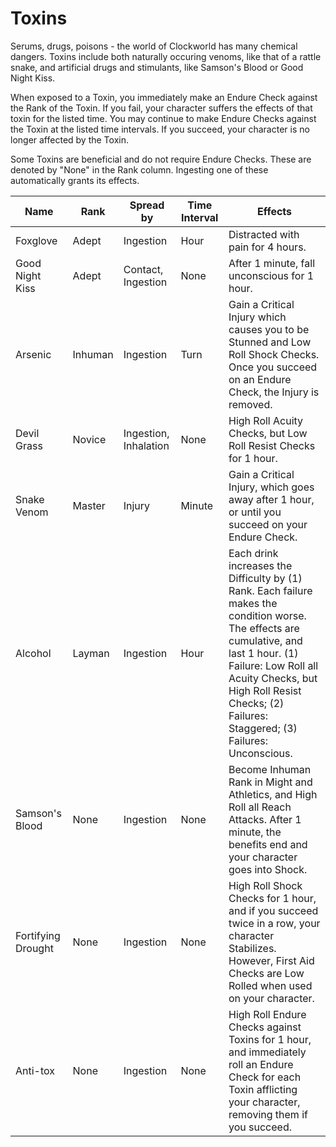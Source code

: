 # Toxins
Serums, drugs, poisons - the world of Clockworld has many chemical dangers. Toxins include both naturally occuring venoms, like that of a rattle snake, and artificial drugs and stimulants, like Samson's Blood or Good Night Kiss.

When exposed to a Toxin, you immediately make an Endure Check against the Rank of the Toxin. If you fail, your character suffers the effects of that toxin for the listed time. You may continue to make Endure Checks against the Toxin at the listed time intervals. If you succeed, your character is no longer affected by the Toxin.

Some Toxins are beneficial and do not require Endure Checks. These are denoted by "None" in the Rank column. Ingesting one of these automatically grants its effects.

Name | Rank | Spread by | Time Interval | Effects
--- | --- | --- | --- | --- |
Foxglove | Adept | Ingestion | Hour | Distracted with pain for 4 hours.
Good Night Kiss | Adept | Contact, Ingestion | None | After 1 minute, fall unconscious for 1 hour.
Arsenic | Inhuman | Ingestion | Turn | Gain a Critical Injury which causes you to be Stunned and Low Roll Shock Checks. Once you succeed on an Endure Check, the Injury is removed.
Devil Grass | Novice | Ingestion, Inhalation | None | High Roll Acuity Checks, but Low Roll Resist Checks for 1 hour.
Snake Venom | Master | Injury | Minute | Gain a Critical Injury, which goes away after 1 hour, or until you succeed on your Endure Check.
Alcohol | Layman | Ingestion | Hour | Each drink increases the Difficulty by (1) Rank. Each failure makes the condition worse. The effects are cumulative, and last 1 hour. (1) Failure: Low Roll all Acuity Checks, but High Roll Resist Checks; (2) Failures: Staggered; (3) Failures: Unconscious.
Samson's Blood | None | Ingestion | None | Become Inhuman Rank in Might and Athletics, and High Roll all Reach Attacks. After 1 minute,  the benefits end and your character goes into Shock.
Fortifying Drought | None | Ingestion | None | High Roll Shock Checks for 1 hour, and if you succeed twice in a row, your character Stabilizes. However, First Aid Checks are Low Rolled when used on your character.
Anti-tox | None | Ingestion | None | High Roll Endure Checks against Toxins for 1 hour, and immediately roll an Endure Check for each Toxin afflicting your character, removing them if you succeed.

